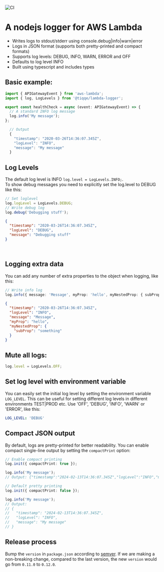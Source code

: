 ![CI](https://github.com/TIQQE/tq-lambda-logger/workflows/CI/badge.svg)

# A nodejs logger for AWS Lambda

- Writes logs to stdout/stderr using console.debug|info|warn|error
- Logs in JSON format (supports both pretty-printed and compact formats)
- Supports log levels: DEBUG, INFO, WARN, ERROR and OFF
- Defaults to log level INFO
- Built using typescript and includes types

## Basic example:

```typescript
import { APIGatewayEvent } from 'aws-lambda';
import { log, LogLevels } from '@tiqqe/lambda-logger';

export const healthCheck = async (event: APIGatewayEvent) => {
  // A standard INFO log message
  log.info('My message');
};
```

```typescript
  // Output
  {
    "timestamp": "2020-03-26T14:36:07.345Z",
    "logLevel": "INFO",
    "message": "My message"
  }
```

## Log Levels

The default log level is INFO `log.level = LogLevels.INFO;`. <br />
To show debug messages you need to explicitly set the log.level to DEBUG like this:

```typescript
// Set loglevel
log.logLevel = LogLevels.DEBUG;
// Write debug log
log.debug('Debugging stuff');
```

```JSON
{
  "timestamp": "2020-03-26T14:36:07.345Z",
  "logLevel": "DEBUG",
  "message": "Debugging stuff"
}
```

<br />

## Logging extra data

You can add any number of extra properties to the object when logging, like this:

```typescript
// Write info log
log.info({ message: 'Message', myProp: 'hello', myNestedProp: { subProp: 'something' } });
```

```JSON
{
  "timestamp": "2020-03-26T14:36:07.345Z",
  "logLevel": "INFO",
  "message": "Message",
  "myProp": "hello",
  "myNestedProp": {
    "subProp": "something"
  }
}
```

## Mute all logs:

```typescript
log.level = LogLevels.OFF;
```

## Set log level with environment variable

You can easily set the initial log level by setting the environment variable `LOG_LEVEL`. This can be useful for setting different log levels in different environments TEST|PROD etc. Use 'OFF', 'DEBUG', 'INFO', 'WARN' or 'ERROR', like this:

```yml
LOG_LEVEL: 'DEBUG'
```

## Compact JSON output

By default, logs are pretty-printed for better readability. You can enable compact single-line output by setting the `compactPrint` option:

```typescript
// Enable compact printing
log.init({ compactPrint: true });

log.info('My message');
// Output: {"timestamp":"2024-02-13T14:36:07.345Z","logLevel":"INFO","message":"My message"}

// Default pretty printing
log.init({ compactPrint: false });

log.info('My message');
// Output:
// {
//   "timestamp": "2024-02-13T14:36:07.345Z",
//   "logLevel": "INFO",
//   "message": "My message"
// }
```

## Release process

Bump the `version` in `package.json` according to [semver](https://semver.org/spec/v2.0.0.html). If we are making a non-breaking change, compared to the last version, the new `version` would go from `0.11.0` to `0.12.0`.
